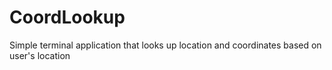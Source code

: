 # CoordLookup
Simple terminal application that looks up location and coordinates based on user's location

